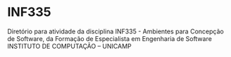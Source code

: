 # INF335
Diretório para atividade da disciplina INF335 - Ambientes para Concepção de Software, da Formação de Especialista em Engenharia de Software INSTITUTO DE COMPUTAÇÃO – UNICAMP
